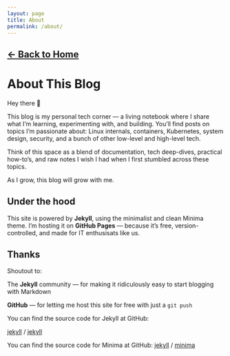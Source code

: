 ```yaml
---
layout: page
title: About
permalink: /about/
---
```


##  [← Back to Home](https://kvnsai.github.io)

# About This Blog
Hey there 👋

This blog is my personal tech corner — a living notebook where I share what I’m learning, experimenting with, and building. You’ll find posts on topics I’m passionate about: Linux internals, containers, Kubernetes, system design, security, and a bunch of other low-level and high-level tech.

Think of this space as a blend of documentation, tech deep-dives, practical how-to’s, and raw notes I wish I had when I first stumbled across these topics.

As I grow, this blog will grow with me.


## Under the hood
This site is powered by **Jekyll**, using the minimalist and clean Minima theme. I’m hosting it on **GitHub Pages** — because it’s free, version-controlled, and made for  IT enthusisats like us.

## Thanks 
Shoutout to:

The **Jekyll** community — for making it ridiculously easy to start blogging with Markdown

**GitHub** — for letting me host this site for free with just a `git push`

You can find the source code for Jekyll at GitHub:

[jekyll][jekyll-organization] /
[jekyll](https://github.com/jekyll/jekyll)



You can find the source code for Minima at GitHub:
[jekyll][jekyll-organization] /
[minima](https://github.com/jekyll/minima)


[jekyll-organization]: https://github.com/jekyll